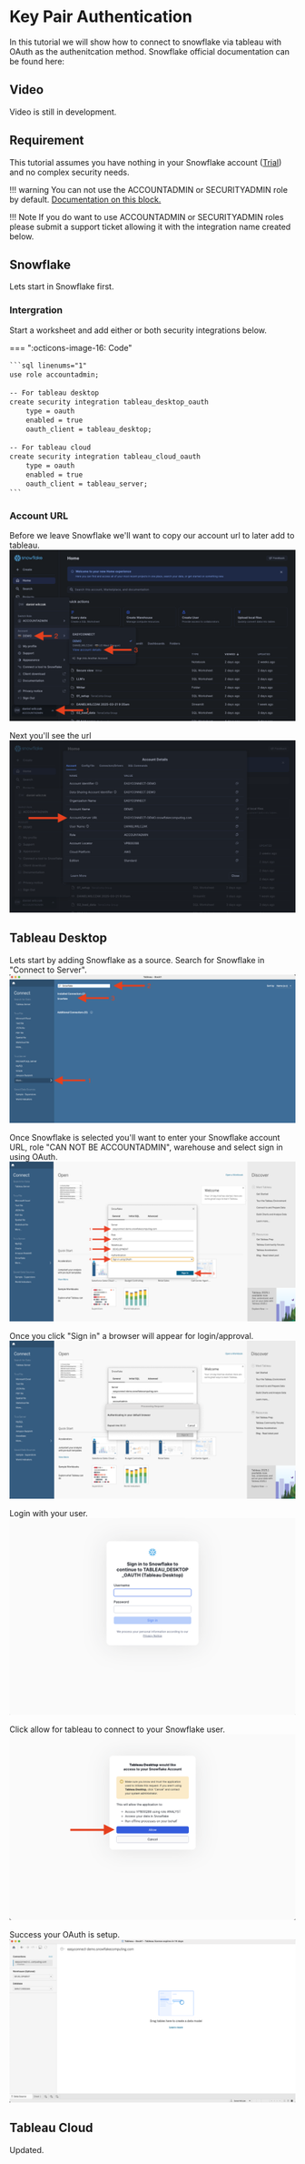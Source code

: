 # Key Pair Authentication
In this tutorial we will show how to connect to snowflake via tableau with OAuth as the authenitcation method. Snowflake official documentation can be found here: 

## Video
Video is still in development.

## Requirement
This tutorial assumes you have nothing in your Snowflake account ([Trial](https://signup.snowflake.com/)) and no complex security needs.

!!! warning
    You can not use the ACCOUNTADMIN or SECURITYADMIN role by default. [Documentation on this block.](https://docs.snowflake.com/en/user-guide/oauth-partner#blocking-specific-roles-from-using-the-integration)

!!! Note
    If you do want to use ACCOUNTADMIN or SECURITYADMIN roles please submit a support ticket allowing it with the integration name created below.

## Snowflake
Lets start in Snowflake first.

### Intergration
Start a worksheet and add either or both security integrations below.

=== ":octicons-image-16: Code"

    ```sql linenums="1"
    use role accountadmin;

    -- For tableau desktop
    create security integration tableau_desktop_oauth
        type = oauth
        enabled = true
        oauth_client = tableau_desktop;

    -- For tableau cloud
    create security integration tableau_cloud_oauth
        type = oauth
        enabled = true
        oauth_client = tableau_server;
    ```

### Account URL
Before we leave Snowflake we'll want to copy our account url to later add to tableau.
![account indo](images/01.png)

Next you'll see the url
![account url](images/02.png)

## Tableau Desktop
Lets start by adding Snowflake as a source. Search for Snowflake in "Connect to Server".
![UPDATE](images/03.png)

Once Snowflake is selected you'll want to enter your Snowflake account URL, role "CAN NOT BE ACCOUNTADMIN", warehouse and select sign in using OAuth.
![credentials](images/04.png)

Once you click "Sign in" a browser will appear for login/approval.
![sign in](images/05.png)

Login with your user.
![login](images/06.png)

Click allow for tableau to connect to your Snowflake user.
![allow](images/07.png)

Success your OAuth is setup.
![success](images/08.png)

## Tableau Cloud

Updated.